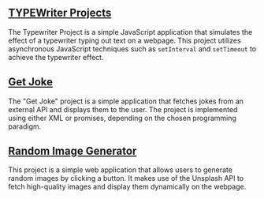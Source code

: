 ## [TYPEWriter Projects](https://amanvermaofficial.github.io/Simple-Js-Project/TypeWriter/)
The Typewriter Project is a simple JavaScript application that simulates the effect of a typewriter typing out text on a webpage. This project utilizes asynchronous JavaScript techniques such as `setInterval` and `setTimeout` to achieve the typewriter effect.

## [Get Joke](https://amanvermaofficial.github.io/Simple-Js-Project/Get%20Joke/)
The "Get Joke" project is a simple application that fetches jokes from an external API and displays them to the user. The project is implemented using either XML or promises, depending on the chosen programming paradigm.

## [Random Image Generator](https://amanvermaofficial.github.io/Simple-Js-Project/Random%20Image/)
This project is a simple web application that allows users to generate random images by clicking a button. It makes use of the Unsplash API to fetch high-quality images and display them dynamically on the webpage.
